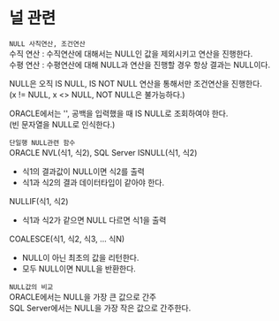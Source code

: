 # 널 관련



`NULL 사칙연산, 조건연산`  
수직 연산 : 수직연산에 대해서는 NULL인 값을 제외시키고 연산을 진행한다.  
수평 연산 : 수평연산에 대해 NULL과 연산을 진행할 경우 항상 결과는 NULL이다.  

NULL은 오직 IS NULL, IS NOT NULL 연산을 통해서만 조건연산을 진행한다.  
(x != NULL, x <> NULL, NOT NULL은 불가능하다.)  

ORACLE에서는 '', 공백을 입력했을 때 IS NULL로 조회하여야 한다.  
(빈 문자열을 NULL로 인식한다.)  

`단일행 NULL관련 함수`  
ORACLE NVL(식1, 식2), SQL Server ISNULL(식1, 식2)
- 식1의 결과값이 NULL이면 식2를 출력
- 식1과 식2의 결과 데이터타입이 같아야 한다.  

NULLIF(식1, 식2)
- 식1과 식2가 같으면 NULL 다르면 식1을 출력

COALESCE(식1, 식2, 식3, ... 식N)  
- NULL이 아닌 최초의 값을 리턴한다.  
- 모두 NULL이면 NULL을 반환한다.  

`NULL값의 비교`  
ORACLE에서는 NULL을 가장 큰 값으로 간주  
SQL Server에서는 NULL을 가장 작은 값으로 간주한다.  
